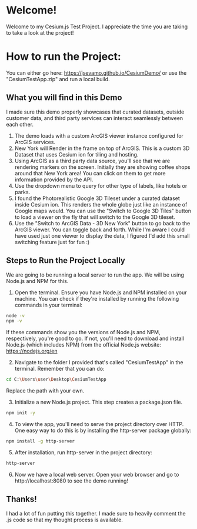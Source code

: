 # Welcome!

Welcome to my Cesium.js Test Project. I appreciate the time you are taking to take a look at the project!

# How to run the Project:
You can either go here: https://jsevamo.github.io/CesiumDemo/
or use the "CesiumTestApp.zip" and run a local build.

## What you will find in this Demo

I made sure this demo properly showcases that curated datasets, outside customer data, and third party services can interact seamlessly between each other. 

1. The demo loads with a custom ArcGIS viewer instance configured for ArcGIS services.
2. New York will Render in the frame on top of ArcGIS. This is a custom 3D Dataset that uses Cesium ion for tiling and hosting. 
3. Using ArcGIS as a third party data source, you'll see that we are rendering markers on the screen. Initially they are showing coffee shops around that New York area!
   You can click on them to get more information provided by the API.
4. Use the dropdown menu to query for other type of labels, like hotels or parks.
5. I found the Photorealistic Google 3D Tileset under a curated dataset inside Cesium ion. This renders the whole globe just like an instance of Google maps would. 
   You can use the "Switch to Google 3D Tiles" button to load a viewer on the fly that will switch to the Google 3D tileset.
6. Use the "Switch to ArcGIS Data - 3D New York" button to go back to the ArcGIS viewer. You can toggle back and forth. While I'm aware I could have used just one 
   viewer to display the data, I figured I'd add this small switching feature just for fun :)

## Steps to Run the Project Locally

We are going to be running a local server to run the app. We will be using Node.js and NPM for this.

1. Open the terminal. Ensure you have Node.js and NPM installed on your machine. You can check if they're installed by running the following commands in your terminal:

```bash
node -v
npm -v
```

If these commands show you the versions of Node.js and NPM, respectively, you're good to go. If not, you'll need to download and install Node.js (which includes NPM) from the official Node.js website: https://nodejs.org/en

2. Navigate to the folder I provided that's called "CesiumTestApp" in the terminal.
Remember that you can do:

```bash
cd C:\Users\user\Desktop\CesiumTestApp
```
Replace the path with your own.

3. Initialize a new Node.js project. This step creates a package.json file.

```bash
npm init -y
```

4. To view the app, you'll need to serve the project directory over HTTP. One easy way to do this is by installing the http-server package globally:
```bash
npm install -g http-server
```

5. After installation, run http-server in the project directory:
```bash
http-server
```

6. Now we have a local web server. Open your web browser and go to http://localhost:8080 to see the demo running!


## Thanks!
I had a lot of fun putting this together. I made sure to heavily comment the .js code so that my thought process is available. 


